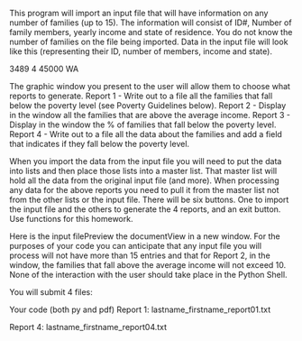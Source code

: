 This program will import an input file that will have information on any number of families (up to 15). The information will consist of ID#, Number of family members, yearly income and state of residence. You do not know the number of families on the file being imported. Data in the input file will look like this (representing their ID, number of members, income and state).

3489 4 45000 WA

The graphic window you present to the user will allow them to choose what reports to generate. 
Report 1 - Write out to a file all the families that fall below the poverty level (see Poverty Guidelines below). 
Report 2 - Display in the window all the families that are above the average income. 
Report 3 - Display in the window the % of families that fall below the poverty level. 
Report 4 - Write out to a file all the data about the families and add a field that indicates if they fall below the poverty level.

When you import the data from the input file you will need to put the data into lists and then place those lists into a master list. That master list will hold all the data from the original input file (and more). When processing any data for the above reports you need to pull it from the master list not from the other lists or the input file. There will be six buttons. One to import the input file and the others to generate the 4 reports, and an exit button. Use functions for this homework.

Here is the input filePreview the documentView in a new window. For the purposes of your code you can anticipate that any input file you will process will not have more than 15 entries and that for Report 2, in the window, the families that fall above the average income will not exceed 10. None of the interaction with the user should take place in the Python Shell.

You will submit 4 files:

Your code (both py and pdf)
Report 1: lastname_firstname_report01.txt

Report 4: lastname_firstname_report04.txt
